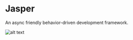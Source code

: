 # Jasper

An async friendly behavior-driven development framework.

![alt text](https://github.com/tylerlaberge/Jasper/blob/master/img/PassingExample.jpg)
